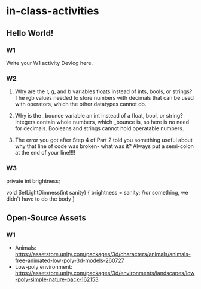 # in-class-activities
## Hello World!
### W1
Write your W1 activity Devlog here.

### W2
1. Why are the r, g, and b variables floats instead of ints, bools, or strings?
    The rgb values needed to store numbers with decimals that can be used with operators,
    which the other datatypes cannot do.
    
2. Why is the _bounce variable an int instead of a float, bool, or string?
    Integers contain whole numbers, which _bounce is, so here is no need for decimals.
    Booleans and strings cannot hold operatable numbers.

3. The error you got after Step 4 of Part 2 told you something useful about why that line of code was broken- what was it?
    Always put a semi-colon at the end of your line!!!!


### W3

private int brightness;

void SetLightDimness(int sanity)
{
    brightness = sanity; //or something, we didn't have to do the body
}

## Open-Source Assets
### W1
- Animals: https://assetstore.unity.com/packages/3d/characters/animals/animals-free-animated-low-poly-3d-models-260727 
- Low-poly environment: https://assetstore.unity.com/packages/3d/environments/landscapes/low-poly-simple-nature-pack-162153 